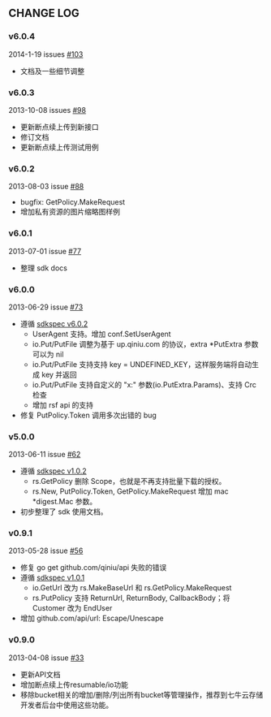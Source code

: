 ## CHANGE LOG

### v6.0.4

2014-1-19 issues [#103](https://github.com/qiniu/api/pull/103)

- 文档及一些细节调整


### v6.0.3

2013-10-08 issues [#98](https://github.com/qiniu/api/pull/98)

- 更新断点续上传到新接口
- 修订文档
- 更新断点续上传测试用例

### v6.0.2

2013-08-03 issue [#88](https://github.com/qiniu/api/pull/88)

- bugfix: GetPolicy.MakeRequest
- 增加私有资源的图片缩略图样例


### v6.0.1

2013-07-01 issue [#77](https://github.com/qiniu/api/pull/77)

- 整理 sdk docs


### v6.0.0

2013-06-29 issue [#73](https://github.com/qiniu/api/pull/73)

- 遵循 [sdkspec v6.0.2](https://github.com/qiniu/sdkspec/tree/v6.0.2)
  - UserAgent 支持。增加 conf.SetUserAgent
  - io.Put/PutFile 调整为基于 up.qiniu.com 的协议，extra *PutExtra 参数可以为 nil
  - io.Put/PutFile 支持支持 key = UNDEFINED_KEY，这样服务端将自动生成 key 并返回
  - io.Put/PutFile 支持自定义的 "x:" 参数(io.PutExtra.Params)、支持 Crc 检查
  - 增加 rsf api 的支持
- 修复 PutPolicy.Token 调用多次出错的 bug


### v5.0.0

2013-06-11 issue [#62](https://github.com/qiniu/api/pull/62)

- 遵循 [sdkspec v1.0.2](https://github.com/qiniu/sdkspec/tree/v1.0.2)
  - rs.GetPolicy 删除 Scope，也就是不再支持批量下载的授权。
  - rs.New, PutPolicy.Token, GetPolicy.MakeRequest 增加 mac *digest.Mac 参数。
- 初步整理了 sdk 使用文档。


### v0.9.1

2013-05-28 issue [#56](https://github.com/qiniu/api/pull/56)

- 修复 go get github.com/qiniu/api 失败的错误
- 遵循 [sdkspec v1.0.1](https://github.com/qiniu/sdkspec/tree/v1.0.1)
  - io.GetUrl 改为 rs.MakeBaseUrl 和 rs.GetPolicy.MakeRequest
  - rs.PutPolicy 支持 ReturnUrl, ReturnBody, CallbackBody；将 Customer 改为 EndUser
- 增加 github.com/api/url: Escape/Unescape


### v0.9.0

2013-04-08 issue [#33](https://github.com/qiniu/api/pull/33)

- 更新API文档
- 增加断点续上传resumable/io功能
- 移除bucket相关的增加/删除/列出所有bucket等管理操作，推荐到七牛云存储开发者后台中使用这些功能。
